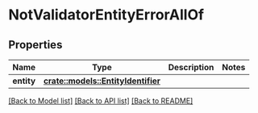 # NotValidatorEntityErrorAllOf

## Properties

Name | Type | Description | Notes
------------ | ------------- | ------------- | -------------
**entity** | [**crate::models::EntityIdentifier**](EntityIdentifier.md) |  | 

[[Back to Model list]](../README.md#documentation-for-models) [[Back to API list]](../README.md#documentation-for-api-endpoints) [[Back to README]](../README.md)


